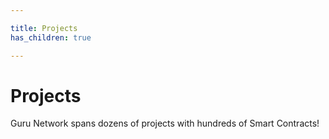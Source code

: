 ```yaml
---

title: Projects
has_children: true

---
```



# Projects
Guru Network spans dozens of projects with hundreds of Smart Contracts!
